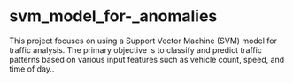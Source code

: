 # svm_model_for-_anomalies
This project focuses on using a Support Vector Machine (SVM) model for traffic analysis. The primary objective is to classify and predict traffic patterns based on various input features such as vehicle count, speed, and time of day..
